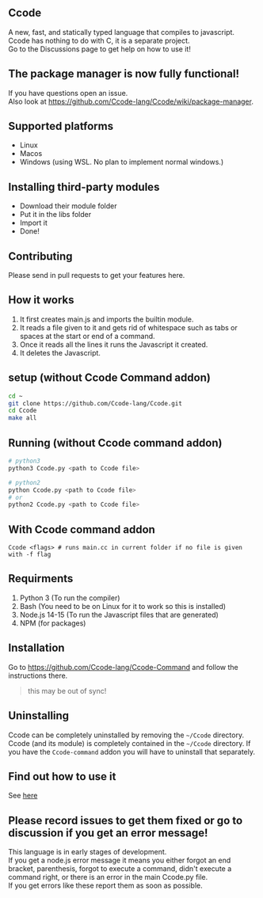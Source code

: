 ## Ccode
A new, fast, and statically typed language that compiles to javascript.  
Ccode has nothing to do with C, it is a separate project.  
Go to the Discussions page to get help on how to use it!
## The package manager is now fully functional!
If you have questions open an issue.  
Also look at https://github.com/Ccode-lang/Ccode/wiki/package-manager.
## Supported platforms
 * Linux
 * Macos
 * Windows (using WSL. No plan to implement normal windows.)
## Installing third-party modules
 * Download their module folder
 * Put it in the libs folder
 * Import it
 * Done!
## Contributing
Please send in pull requests to get your features here.

## How it works
1. It first creates main.js and imports the builtin module.
2. It reads a file given to it and gets rid of whitespace such as tabs or spaces at the start or end of a command.
3. Once it reads all the lines it runs the Javascript it created.
4. It deletes the Javascript.
## setup (without Ccode Command addon)
```bash
cd ~
git clone https://github.com/Ccode-lang/Ccode.git
cd Ccode
make all
```
## Running (without Ccode command addon)
```bash
# python3
python3 Ccode.py <path to Ccode file>

# python2
python Ccode.py <path to Ccode file>
# or
python2 Ccode.py <path to Ccode file>
```
## With Ccode command addon
```
Ccode <flags> # runs main.cc in current folder if no file is given with -f flag
```

## Requirments
1. Python 3 (To run the compiler)
2. Bash (You need to be on Linux for it to work so this is installed)
3. Node.js 14-15 (To run the Javascript files that are generated)
4. NPM (for packages)


## Installation
Go to https://github.com/Ccode-lang/Ccode-Command and follow the instructions there.
> this may be out of sync!  
## Uninstalling
Ccode can be completely uninstalled by removing the `~/Ccode` directory.
Ccode (and its module) is completely contained in the `~/Ccode` directory.  If you have the `Ccode-command` addon you will have to uninstall that separately.
## Find out how to use it
See [here](https://github.com/Ccode-lang/Ccode/wiki/builtins-and-basic-use)
## Please record issues to get them fixed or go to discussion if you get an error message!
This language is in early stages of development.  
If you get a node.js error message it means you either forgot an end bracket, parenthesis, forgot to execute a command, didn't execute a command right, or there is an error in the main Ccode.py file.  
If you get errors like these report them as soon as possible.  


